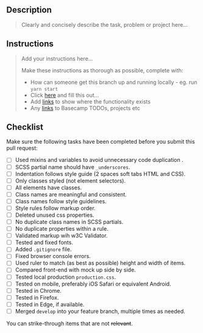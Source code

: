 ## Description

> Clearly and concisely describe the task, problem or project here...

## Instructions

> Add your instructions here...
> 
> Make these instructions as thorough as possible, complete with:
> 
> - How can someone get this branch up and running locally - eg. run `yarn start`
> - Click [here](http://localhost:8000/) and fill this out...
> - Add [links](http://localhost:8000/) to show where the functionality exists
> - Any [links](https://3.basecamp.com/4139771/buckets/12462298/todolists/349531) to Basecamp TODOs, projects etc

## Checklist

Make sure the following tasks have been completed before you submit this pull request:

- [ ] Used mixins and variables to avoid unnecessary code duplication .
- [ ] SCSS partial name should have `_underscores`.
- [ ] Indentation follows style guide (2 spaces soft tabs HTML and CSS).
- [ ] Only classes styled (not element selectors).
- [ ] All elements have classes.
- [ ] Class names are meaningful and consistent.
- [ ] Class names follow style guidelines.
- [ ] Style rules follow markup order.
- [ ] Deleted unused css properties.
- [ ] No duplicate class names in SCSS partials.
- [ ] No duplicate properties within a rule.
- [ ] Validated markup wih w3C Validator.
- [ ] Tested and fixed fonts.
- [ ] Added `.gitignore` file.
- [ ] Fixed browser console errors.
- [ ] Used ruler to match (as best as possible) height and width of items.
- [ ] Compared front-end with mock up side by side.
- [ ] Tested local production `production.css`.
- [ ] Tested on mobile, preferably iOS Safari or equivalent Android.
- [ ] Tested in Chrome.
- [ ] Tested in Firefox.
- [ ] Tested in Edge, if available.
- [ ] Merged `develop` into your feature branch, multiple times as needed.

You can strike-through items that are not ~~relevant~~.
